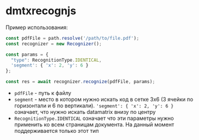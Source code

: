 # dmtxrecognjs

Пример использования: 
```js
const pdfFile = path.resolve('/path/to/file.pdf');
const recognizer = new Recognizer();

const params = {
  "type": RecognitionType.IDENTICAL,
  'segment': { 'x': 2, 'y': 6 }
};

const res = await recognizer.recognize(pdfFile, params);
```

- `pdfFile` - путь к файлу
- `segment` - место в котором нужно искать код в сетке 3х6 (3 ячейки по горизонтали и 6 по вертикали). `'segment': { 'x': 2, 'y': 6 }` означает, что нужно искать datamatrix внизу по центру 
- `RecognitionType.IDENTICAL` означает что эти параметры нужно применить ко всем страницам документа. На данный момент поддерживается только этот тип
